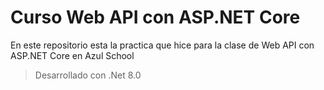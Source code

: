 # Curso Web API con ASP.NET Core
En este repositorio esta la practica que hice para la clase de Web API con ASP.NET Core en Azul School


> Desarrollado con .Net 8.0